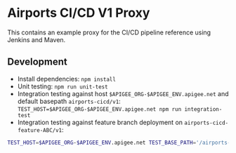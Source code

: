 # Airports CI/CD V1 Proxy

This contains an example proxy for the CI/CD pipeline reference using Jenkins
and Maven.

## Development

- Install dependencies: `npm install`
- Unit testing: `npm run unit-test`
- Integration testing against host `$APIGEE_ORG-$APIGEE_ENV.apigee.net` and
  default basepath `airports-cicd/v1`:
  `TEST_HOST=$APIGEE_ORG-$APIGEE_ENV.apigee.net npm run integration-test`
- Integration testing against feature branch deployment on
  `airports-cicd-feature-ABC/v1`:

``` sh
TEST_HOST=$APIGEE_ORG-$APIGEE_ENV.apigee.net TEST_BASE_PATH='/airports-cicd-feature-ABC/v1' npm run integration-test
```
